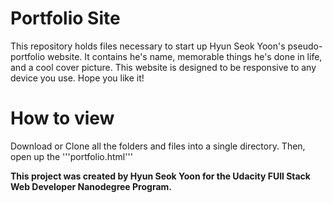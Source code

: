 # Portfolio Site

This repository holds files necessary to start up Hyun Seok Yoon's pseudo-portfolio website. It contains he's name, memorable things he's done in life, and a cool cover picture. This website is designed to be responsive to any device you use. Hope you like it!

# How to view

Download or Clone all the folders and files into a single directory. Then, open up the '''portfolio.html'''

**This project was created by Hyun Seok Yoon for the Udacity FUll Stack Web Developer Nanodegree Program.**